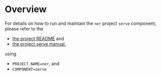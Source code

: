 # Overview

For details on how to run and maintain the `ner` project `serve` component, please refer
to the
- [the project README](../README.md) and
- [the project serve manual.](../../manuals/03_serve.md)

using

- `PROJECT_NAME=ner`, and
- `COMPONENT=serve`
